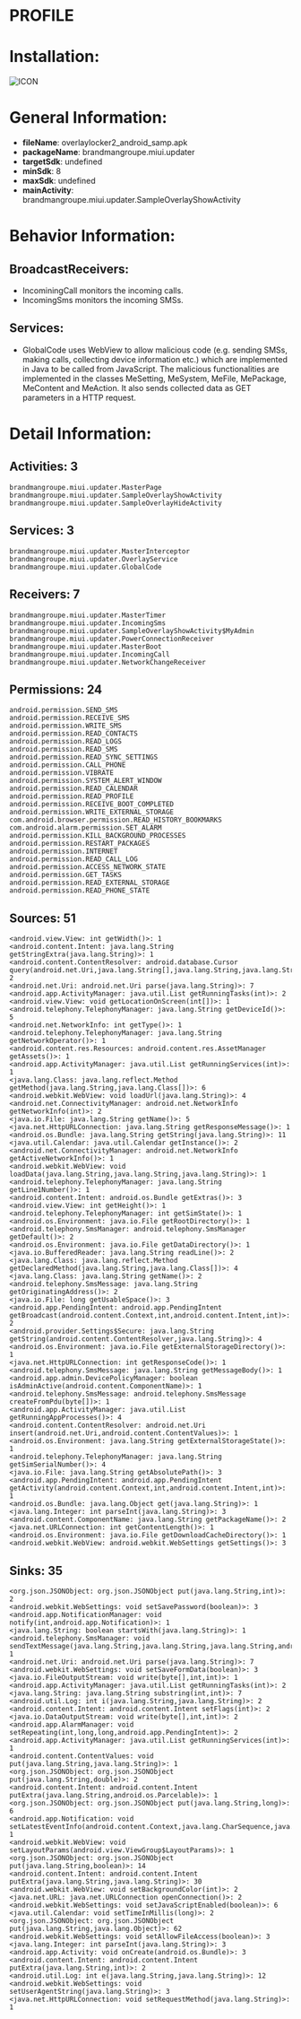 # PROFILE
# Installation:
![ICON](icon.png)
# General Information:
- **fileName**: overlaylocker2_android_samp.apk
- **packageName**: brandmangroupe.miui.updater
- **targetSdk**: undefined
- **minSdk**: 8
- **maxSdk**: undefined
- **mainActivity**: brandmangroupe.miui.updater.SampleOverlayShowActivity
# Behavior Information:
## BroadcastReceivers:
- IncominingCall monitors the incoming calls.  
- IncomingSms monitors the incoming SMSs.
## Services:
- GlobalCode uses WebView to allow malicious code (e.g. sending SMSs, making calls, collecting device information etc.) which are implemented in Java to be called from JavaScript. The malicious functionalities are implemented in the classes  MeSetting, MeSystem, MeFile, MePackage, MeContent and MeAction. It also sends collected data as GET parameters
in a HTTP request.

# Detail Information:
## Activities: 3
	brandmangroupe.miui.updater.MasterPage
	brandmangroupe.miui.updater.SampleOverlayShowActivity
	brandmangroupe.miui.updater.SampleOverlayHideActivity
## Services: 3
	brandmangroupe.miui.updater.MasterInterceptor
	brandmangroupe.miui.updater.OverlayService
	brandmangroupe.miui.updater.GlobalCode
## Receivers: 7
	brandmangroupe.miui.updater.MasterTimer
	brandmangroupe.miui.updater.IncomingSms
	brandmangroupe.miui.updater.SampleOverlayShowActivity$MyAdmin
	brandmangroupe.miui.updater.PowerConnectionReceiver
	brandmangroupe.miui.updater.MasterBoot
	brandmangroupe.miui.updater.IncomingCall
	brandmangroupe.miui.updater.NetworkChangeReceiver
## Permissions: 24
	android.permission.SEND_SMS
	android.permission.RECEIVE_SMS
	android.permission.WRITE_SMS
	android.permission.READ_CONTACTS
	android.permission.READ_LOGS
	android.permission.READ_SMS
	android.permission.READ_SYNC_SETTINGS
	android.permission.CALL_PHONE
	android.permission.VIBRATE
	android.permission.SYSTEM_ALERT_WINDOW
	android.permission.READ_CALENDAR
	android.permission.READ_PROFILE
	android.permission.RECEIVE_BOOT_COMPLETED
	android.permission.WRITE_EXTERNAL_STORAGE
	com.android.browser.permission.READ_HISTORY_BOOKMARKS
	com.android.alarm.permission.SET_ALARM
	android.permission.KILL_BACKGROUND_PROCESSES
	android.permission.RESTART_PACKAGES
	android.permission.INTERNET
	android.permission.READ_CALL_LOG
	android.permission.ACCESS_NETWORK_STATE
	android.permission.GET_TASKS
	android.permission.READ_EXTERNAL_STORAGE
	android.permission.READ_PHONE_STATE
## Sources: 51
	<android.view.View: int getWidth()>: 1
	<android.content.Intent: java.lang.String getStringExtra(java.lang.String)>: 1
	<android.content.ContentResolver: android.database.Cursor query(android.net.Uri,java.lang.String[],java.lang.String,java.lang.String[],java.lang.String)>: 2
	<android.net.Uri: android.net.Uri parse(java.lang.String)>: 7
	<android.app.ActivityManager: java.util.List getRunningTasks(int)>: 2
	<android.view.View: void getLocationOnScreen(int[])>: 1
	<android.telephony.TelephonyManager: java.lang.String getDeviceId()>: 5
	<android.net.NetworkInfo: int getType()>: 1
	<android.telephony.TelephonyManager: java.lang.String getNetworkOperator()>: 1
	<android.content.res.Resources: android.content.res.AssetManager getAssets()>: 1
	<android.app.ActivityManager: java.util.List getRunningServices(int)>: 1
	<java.lang.Class: java.lang.reflect.Method getMethod(java.lang.String,java.lang.Class[])>: 6
	<android.webkit.WebView: void loadUrl(java.lang.String)>: 4
	<android.net.ConnectivityManager: android.net.NetworkInfo getNetworkInfo(int)>: 2
	<java.io.File: java.lang.String getName()>: 5
	<java.net.HttpURLConnection: java.lang.String getResponseMessage()>: 1
	<android.os.Bundle: java.lang.String getString(java.lang.String)>: 11
	<java.util.Calendar: java.util.Calendar getInstance()>: 2
	<android.net.ConnectivityManager: android.net.NetworkInfo getActiveNetworkInfo()>: 1
	<android.webkit.WebView: void loadData(java.lang.String,java.lang.String,java.lang.String)>: 1
	<android.telephony.TelephonyManager: java.lang.String getLine1Number()>: 1
	<android.content.Intent: android.os.Bundle getExtras()>: 3
	<android.view.View: int getHeight()>: 1
	<android.telephony.TelephonyManager: int getSimState()>: 1
	<android.os.Environment: java.io.File getRootDirectory()>: 1
	<android.telephony.SmsManager: android.telephony.SmsManager getDefault()>: 2
	<android.os.Environment: java.io.File getDataDirectory()>: 1
	<java.io.BufferedReader: java.lang.String readLine()>: 2
	<java.lang.Class: java.lang.reflect.Method getDeclaredMethod(java.lang.String,java.lang.Class[])>: 4
	<java.lang.Class: java.lang.String getName()>: 2
	<android.telephony.SmsMessage: java.lang.String getOriginatingAddress()>: 2
	<java.io.File: long getUsableSpace()>: 3
	<android.app.PendingIntent: android.app.PendingIntent getBroadcast(android.content.Context,int,android.content.Intent,int)>: 2
	<android.provider.Settings$Secure: java.lang.String getString(android.content.ContentResolver,java.lang.String)>: 4
	<android.os.Environment: java.io.File getExternalStorageDirectory()>: 1
	<java.net.HttpURLConnection: int getResponseCode()>: 1
	<android.telephony.SmsMessage: java.lang.String getMessageBody()>: 1
	<android.app.admin.DevicePolicyManager: boolean isAdminActive(android.content.ComponentName)>: 1
	<android.telephony.SmsMessage: android.telephony.SmsMessage createFromPdu(byte[])>: 1
	<android.app.ActivityManager: java.util.List getRunningAppProcesses()>: 4
	<android.content.ContentResolver: android.net.Uri insert(android.net.Uri,android.content.ContentValues)>: 1
	<android.os.Environment: java.lang.String getExternalStorageState()>: 1
	<android.telephony.TelephonyManager: java.lang.String getSimSerialNumber()>: 4
	<java.io.File: java.lang.String getAbsolutePath()>: 3
	<android.app.PendingIntent: android.app.PendingIntent getActivity(android.content.Context,int,android.content.Intent,int)>: 1
	<android.os.Bundle: java.lang.Object get(java.lang.String)>: 1
	<java.lang.Integer: int parseInt(java.lang.String)>: 3
	<android.content.ComponentName: java.lang.String getPackageName()>: 2
	<java.net.URLConnection: int getContentLength()>: 1
	<android.os.Environment: java.io.File getDownloadCacheDirectory()>: 1
	<android.webkit.WebView: android.webkit.WebSettings getSettings()>: 3
## Sinks: 35
	<org.json.JSONObject: org.json.JSONObject put(java.lang.String,int)>: 2
	<android.webkit.WebSettings: void setSavePassword(boolean)>: 3
	<android.app.NotificationManager: void notify(int,android.app.Notification)>: 1
	<java.lang.String: boolean startsWith(java.lang.String)>: 1
	<android.telephony.SmsManager: void sendTextMessage(java.lang.String,java.lang.String,java.lang.String,android.app.PendingIntent,android.app.PendingIntent)>: 1
	<android.net.Uri: android.net.Uri parse(java.lang.String)>: 7
	<android.webkit.WebSettings: void setSaveFormData(boolean)>: 3
	<java.io.FileOutputStream: void write(byte[],int,int)>: 1
	<android.app.ActivityManager: java.util.List getRunningTasks(int)>: 2
	<java.lang.String: java.lang.String substring(int,int)>: 7
	<android.util.Log: int i(java.lang.String,java.lang.String)>: 2
	<android.content.Intent: android.content.Intent setFlags(int)>: 2
	<java.io.DataOutputStream: void write(byte[],int,int)>: 2
	<android.app.AlarmManager: void setRepeating(int,long,long,android.app.PendingIntent)>: 2
	<android.app.ActivityManager: java.util.List getRunningServices(int)>: 1
	<android.content.ContentValues: void put(java.lang.String,java.lang.String)>: 1
	<org.json.JSONObject: org.json.JSONObject put(java.lang.String,double)>: 2
	<android.content.Intent: android.content.Intent putExtra(java.lang.String,android.os.Parcelable)>: 1
	<org.json.JSONObject: org.json.JSONObject put(java.lang.String,long)>: 6
	<android.app.Notification: void setLatestEventInfo(android.content.Context,java.lang.CharSequence,java.lang.CharSequence,android.app.PendingIntent)>: 1
	<android.webkit.WebView: void setLayoutParams(android.view.ViewGroup$LayoutParams)>: 1
	<org.json.JSONObject: org.json.JSONObject put(java.lang.String,boolean)>: 14
	<android.content.Intent: android.content.Intent putExtra(java.lang.String,java.lang.String)>: 30
	<android.webkit.WebView: void setBackgroundColor(int)>: 2
	<java.net.URL: java.net.URLConnection openConnection()>: 2
	<android.webkit.WebSettings: void setJavaScriptEnabled(boolean)>: 6
	<java.util.Calendar: void setTimeInMillis(long)>: 2
	<org.json.JSONObject: org.json.JSONObject put(java.lang.String,java.lang.Object)>: 62
	<android.webkit.WebSettings: void setAllowFileAccess(boolean)>: 3
	<java.lang.Integer: int parseInt(java.lang.String)>: 3
	<android.app.Activity: void onCreate(android.os.Bundle)>: 3
	<android.content.Intent: android.content.Intent putExtra(java.lang.String,int)>: 2
	<android.util.Log: int e(java.lang.String,java.lang.String)>: 12
	<android.webkit.WebSettings: void setUserAgentString(java.lang.String)>: 3
	<java.net.HttpURLConnection: void setRequestMethod(java.lang.String)>: 1
